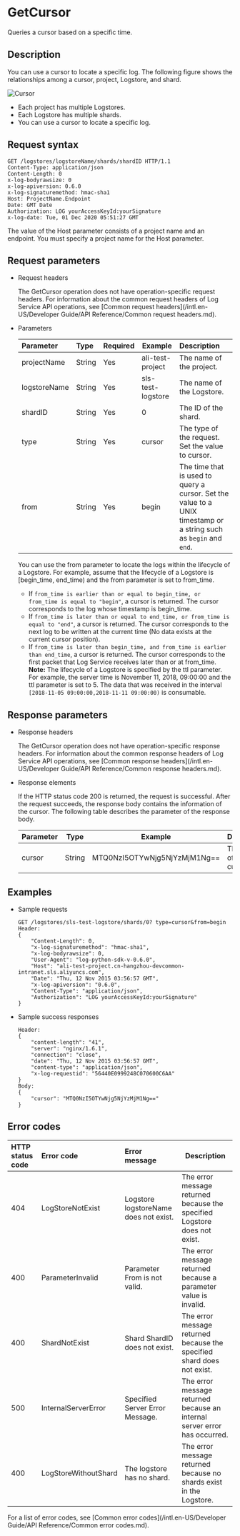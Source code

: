 # GetCursor

Queries a cursor based on a specific time.

## Description

You can use a cursor to locate a specific log. The following figure shows the relationships among a cursor, project, Logstore, and shard.

![Cursor](https://static-aliyun-doc.oss-accelerate.aliyuncs.com/assets/img/en-US/1573029951/p6710.png)

-   Each project has multiple Logstores.
-   Each Logstore has multiple shards.
-   You can use a cursor to locate a specific log.

## Request syntax

```
GET /logstores/logstoreName/shards/shardID HTTP/1.1
Content-Type: application/json
Content-Length: 0
x-log-bodyrawsize: 0
x-log-apiversion: 0.6.0
x-log-signaturemethod: hmac-sha1
Host: ProjectName.Endpoint
Date: GMT Date
Authorization: LOG yourAccessKeyId:yourSignature
x-log-date: Tue, 01 Dec 2020 05:51:27 GMT
```

The value of the Host parameter consists of a project name and an endpoint. You must specify a project name for the Host parameter.

## Request parameters

-   Request headers

    The GetCursor operation does not have operation-specific request headers. For information about the common request headers of Log Service API operations, see [Common request headers](/intl.en-US/Developer Guide/API Reference/Common request headers.md).

-   Parameters

    |Parameter|Type|Required|Example|Description|
    |:--------|:---|:-------|-------|:----------|
    |projectName|String|Yes|ali-test-project|The name of the project.|
    |logstoreName|String|Yes|sls-test-logstore|The name of the Logstore.|
    |shardID|String|Yes|0|The ID of the shard.|
    |type|String|Yes|cursor|The type of the request. Set the value to cursor.|
    |from|String|Yes|begin|The time that is used to query a cursor. Set the value to a UNIX timestamp or a string such as `begin` and `end`.|

    You can use the from parameter to locate the logs within the lifecycle of a Logstore. For example, assume that the lifecycle of a Logstore is \[begin\_time, end\_time\) and the from parameter is set to from\_time.

    -   If `from_time is earlier than or equal to begin_time, or from_time is equal to "begin"`, a cursor is returned. The cursor corresponds to the log whose timestamp is begin\_time.
    -   If `from_time is later than or equal to end_time, or from_time is equal to "end"`, a cursor is returned. The cursor corresponds to the next log to be written at the current time \(No data exists at the current cursor position\).
    -   If `from_time is later than begin_time, and from_time is earlier than end_time`, a cursor is returned. The cursor corresponds to the first packet that Log Service receives later than or at from\_time.
    **Note:** The lifecycle of a Logstore is specified by the ttl parameter. For example, the server time is November 11, 2018, 09:00:00 and the ttl parameter is set to 5. The data that was received in the interval `[2018-11-05 09:00:00,2018-11-11 09:00:00)` is consumable.


## Response parameters

-   Response headers

    The GetCursor operation does not have operation-specific response headers. For information about the common response headers of Log Service API operations, see [Common response headers](/intl.en-US/Developer Guide/API Reference/Common response headers.md).

-   Response elements

    If the HTTP status code 200 is returned, the request is successful. After the request succeeds, the response body contains the information of the cursor. The following table describes the parameter of the response body.

    |Parameter|Type|Example|Description|
    |---------|----|-------|-----------|
    |cursor|String|MTQ0NzI5OTYwNjg5NjYzMjM1Ng==|The value of the cursor.|


## Examples

-   Sample requests

    ```
    GET /logstores/sls-test-logstore/shards/0? type=cursor&from=begin
    Header:
    {
        "Content-Length": 0, 
        "x-log-signaturemethod": "hmac-sha1", 
        "x-log-bodyrawsize": 0, 
        "User-Agent": "log-python-sdk-v-0.6.0", 
        "Host": "ali-test-project.cn-hangzhou-devcommon-intranet.sls.aliyuncs.com", 
        "Date": "Thu, 12 Nov 2015 03:56:57 GMT", 
        "x-log-apiversion": "0.6.0", 
        "Content-Type": "application/json", 
        "Authorization": "LOG yourAccessKeyId:yourSignature"
    }
    ```

-   Sample success responses

    ```
    Header:
    {
        "content-length": "41", 
        "server": "nginx/1.6.1", 
        "connection": "close", 
        "date": "Thu, 12 Nov 2015 03:56:57 GMT", 
        "content-type": "application/json", 
        "x-log-requestid": "56440E0999248C070600C6AA"
    }
    Body:
    {
        "cursor": "MTQ0NzI5OTYwNjg5NjYzMjM1Ng=="
    }
    ```


## Error codes

|HTTP status code|Error code|Error message|Description|
|:---------------|:---------|:------------|-----------|
|404|LogStoreNotExist|Logstore logstoreName does not exist.|The error message returned because the specified Logstore does not exist.|
|400|ParameterInvalid|Parameter From is not valid.|The error message returned because a parameter value is invalid.|
|400|ShardNotExist|Shard ShardID does not exist.|The error message returned because the specified shard does not exist.|
|500|InternalServerError|Specified Server Error Message.|The error message returned because an internal server error has occurred.|
|400|LogStoreWithoutShard|The logstore has no shard.|The error message returned because no shards exist in the Logstore.|

For a list of error codes, see [Common error codes](/intl.en-US/Developer Guide/API Reference/Common error codes.md).

